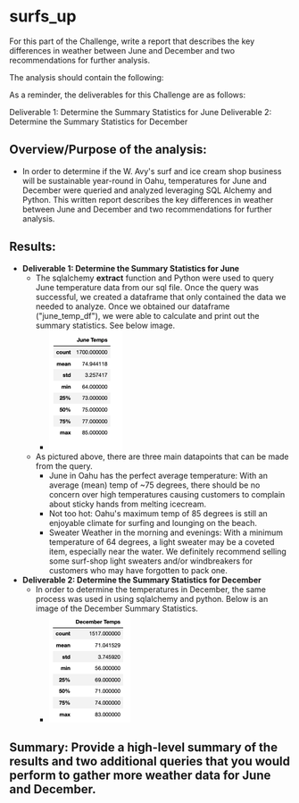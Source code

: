 # surfs_up

For this part of the Challenge, write a report that describes the key differences in weather between June and December and two recommendations for further analysis.

The analysis should contain the following:

As a reminder, the deliverables for this Challenge are as follows:

Deliverable 1: Determine the Summary Statistics for June
Deliverable 2: Determine the Summary Statistics for December


## Overview/Purpose of the analysis: 
   * In order to determine if the W. Avy's surf and ice cream shop business will be sustainable year-round in Oahu, temperatures for June and December were queried and analyzed leveraging SQL Alchemy and Python. This written report describes the key differences in weather between June and December and two recommendations for further analysis.


## Results: 
   * **Deliverable 1: Determine the Summary Statistics for June**
     * The sqlalchemy **extract** function and Python were used to query June temperature data from our sql file. Once the query was successful, we created a dataframe that only contained the data we needed to analyze. Once we obtained our dataframe ("june_temp_df"), we were able to calculate and print out the summary statistics. See below image. 
       * ![June_temps_Summary](June_temps_Summary.png)   
     * As pictured above, there are three main datapoints that can be made from the query. 
       * June in Oahu has the perfect average temperature: With an average (mean) temp of ~75 degrees, there should be no concern over high temperatures causing customers to complain about sticky hands from melting icecream. 
       * Not too hot: Oahu's maximum temp of 85 degrees is still an enjoyable climate for surfing and lounging on the beach. 
       * Sweater Weather in the morning and evenings: With a minimum temperature of 64 degrees, a light sweater may be a coveted item, especially near the water. We definitely recommend selling some surf-shop light sweaters and/or windbreakers for customers who may have forgotten to pack one.      
   *  **Deliverable 2: Determine the Summary Statistics for December**
      * In order to determine the temperatures in December, the same process was used in using sqlalchemy and python. Below is an image of the December Summary Statistics.
        * ![DEC_temps_Summary](Dec_temps_summary.png)

## Summary: Provide a high-level summary of the results and two additional queries that you would perform to gather more weather data for June and December.
